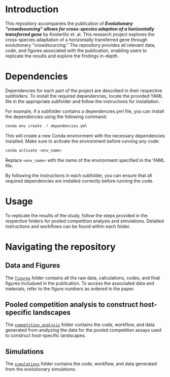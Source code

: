 # Introduction

This repository accompanies the publication of **_Evolutionary "crowdsourcing" allows for cross-species adaption of a horizontally transferred gene_** by Kosterlitz et. al. This research project explores the cross-species adaptation of a horizontally transferred gene through evolutionary "crowdsourcing." The repository provides all relevant data, code, and figures associated with the publication, enabling users to replicate the results and explore the findings in-depth.

# Dependencies 
Dependencies for each part of the project are described in their respective subfolders. To install the required dependencies, locate the provided YAML file in the appropriate subfolder and follow the instructions for installation.

For example, if a subfolder contains a dependencies.yml file, you can install the dependencies using the following command:

```bash
conda env create -f dependencies.yml
```

This will create a new Conda environment with the necessary dependencies installed. Make sure to activate the environment before running any code:

```bash
conda activate <env_name>
```

Replace ```<env_name>``` with the name of the environment specified in the YAML file.

By following the instructions in each subfolder, you can ensure that all required dependencies are installed correctly before running the code.

# Usage
To replicate the results of the study, follow the steps provided in the respective folders for pooled competition analysis and simulations. Detailed instructions and workflows can be found within each folder.

# Navigating the repository

## **Data and Figures** 
The [```figures```](https://github.com/livkosterlitz/crowdsourcing/tree/main/figures) folder contains all the raw data, calculations, codes, and final figures includued in the publication. To access the associated data and materials, refer to the figure numbers as ordered in the paper.

## **Pooled competition analysis to construct host-specific landscapes**
The [```competition_analysis```](https://github.com/livkosterlitz/crowdsourcing/tree/main/competition_analysis) folder contains the code, workflow, and data generated from analyzing the data for the pooled competition assays used to construct host-specific landscapes.

## **Simulations**
The [```simulations```](https://github.com/livkosterlitz/crowdsourcing/tree/main/simulations) folder contains the code, workflow, and data generated from the evolutionary simulations. 
